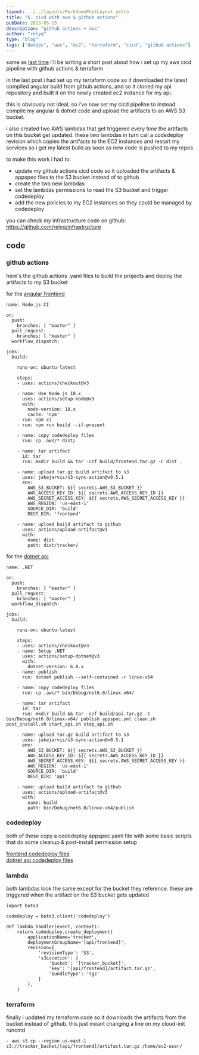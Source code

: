 ```yaml
---
layout: ../../layouts/MarkdownPostLayout.astro
title: "6. cicd with aws & github actions"
pubDate: 2023-05-15
description: "github actions + aws"
author: "relyq"
type: "blog"
tags: ["devops", "aws", "ec2", "terraform", "cicd", "github actions"]
---
```


same as [last time](/posts/post-5) i'll be writing a short post about how i set up my aws cicd pipeline with github actions & terraform

in the last post i had set up my terraform code so it downloaded the latest compiled angular build from github actions, and so it cloned my api repository and built it on the newly created ec2 instance for my api.

this is obviously not ideal, so i've now set my cicd pipeline to instead compile my angular & dotnet code and upload the artifacts to an AWS S3 bucket.

i also created two AWS lambdas that get triggered every time the artifacts on this bucket get updated. these two lambdas in turn call a codedeploy revision which copies the artifacts to the EC2 instances and restart my services so i get my latest build as soon as new code is pushed to my repos

to make this work i had to:

- update my github actions cicd code so it uploaded the artifacts & appspec files to the S3 bucket instead of to github
- create the two new lambdas
- set the lambdas permissions to read the S3 bucket and trigger codedeploy
- add the new policies to my EC2 instances so they could be managed by codedeploy

you can check my infrastructure code on github: https://github.com/relyq/infrastructure

## code

### github actions

here's the github actions .yaml files to build the projects and deploy the artifacts to my S3 bucket

for the [angular frontend](https://github.com/relyq/Tracker_angular/blob/master/.github/workflows/node.js.yml)

```
name: Node.js CI

on:
  push:
    branches: [ "master" ]
  pull_request:
    branches: [ "master" ]
  workflow_dispatch:

jobs:
  build:

    runs-on: ubuntu-latest

    steps:
    - uses: actions/checkout@v3

    - name: Use Node.js 18.x
      uses: actions/setup-node@v3
      with:
        node-version: 18.x
        cache: 'npm'
    - run: npm ci
    - run: npm run build --if-present

    - name: copy codedeploy files
      run: cp .aws/* dist/

    - name: tar artifact
      id: tar
      run: mkdir build && tar -czf build/frontend.tar.gz -C dist .

    - name: upload tar.gz build artifact to s3
      uses: jakejarvis/s3-sync-action@v0.5.1
      env:
        AWS_S3_BUCKET: ${{ secrets.AWS_S3_BUCKET }}
        AWS_ACCESS_KEY_ID: ${{ secrets.AWS_ACCESS_KEY_ID }}
        AWS_SECRET_ACCESS_KEY: ${{ secrets.AWS_SECRET_ACCESS_KEY }}
        AWS_REGION: 'us-east-1'
        SOURCE_DIR: 'build'
        DEST_DIR: 'frontend'

    - name: upload build artifact to github
      uses: actions/upload-artifact@v3
      with:
        name: dist
        path: dist/tracker/
```

for the [dotnet api](https://github.com/relyq/Tracker_webapi/blob/master/.github/workflows/dotnet.yml)

```
name: .NET

on:
  push:
    branches: [ "master" ]
  pull_request:
    branches: [ "master" ]
  workflow_dispatch:

jobs:
  build:

    runs-on: ubuntu-latest

    steps:
    - uses: actions/checkout@v3
    - name: Setup .NET
      uses: actions/setup-dotnet@v3
      with:
        dotnet-version: 6.0.x
    - name: publish
      run: dotnet publish --self-contained -r linux-x64

    - name: copy codedeploy files
      run: cp .aws/* bin/Debug/net6.0/linux-x64/

    - name: tar artifact
      id: tar
      run: mkdir build && tar -czf build/api.tar.gz -C bin/Debug/net6.0/linux-x64/ publish appspec.yml clean.sh post_install.sh start_api.sh stop_api.sh

    - name: upload tar.gz build artifact to s3
      uses: jakejarvis/s3-sync-action@v0.5.1
      env:
        AWS_S3_BUCKET: ${{ secrets.AWS_S3_BUCKET }}
        AWS_ACCESS_KEY_ID: ${{ secrets.AWS_ACCESS_KEY_ID }}
        AWS_SECRET_ACCESS_KEY: ${{ secrets.AWS_SECRET_ACCESS_KEY }}
        AWS_REGION: 'us-east-1'
        SOURCE_DIR: 'build'
        DEST_DIR: 'api'

    - name: upload build artifact to github
      uses: actions/upload-artifact@v3
      with:
        name: build
        path: bin/Debug/net6.0/linux-x64/publish
```

### codedeploy

both of these copy a codedeploy appspec.yaml file with some basic scripts that do some cleanup & post-install permission setup

[frontend codedeploy files](https://github.com/relyq/Tracker_angular/tree/master/.aws)\
[dotnet api codedeploy files](https://github.com/relyq/Tracker_webapi/tree/master/.aws)

### lambda

both lambdas look the same except for the bucket they reference. these are triggered when the artifact on the S3 bucket gets updated

```
import boto3

codedeploy = boto3.client('codedeploy')

def lambda_handler(event, context):
    return codedeploy.create_deployment(
        applicationName='tracker',
        deploymentGroupName='[api/frontend]',
        revision={
            'revisionType': 'S3',
            's3Location': {
                'bucket': '[tracker_bucket]',
                'key': '[api/frontend]/artifact.tar.gz',
                'bundleType': 'tgz'
            }
        },
    )
```

### terraform

finally i updated my terraform code so it downloads the artifacts from the bucket instead of github. this just meant changing a line on my cloud-init runcmd

`- aws s3 cp --region us-east-1 s3://tracker_bucket/[api/frontend]/artifact.tar.gz /home/ec2-user/`
